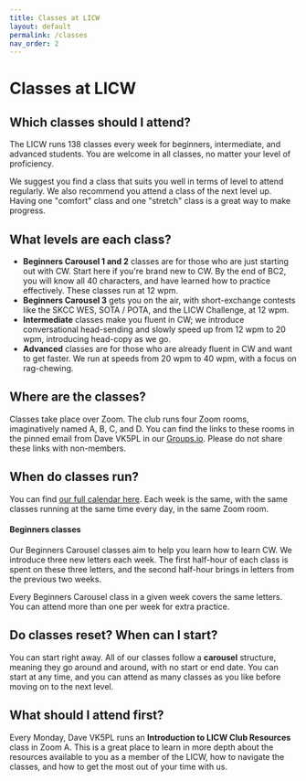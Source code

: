 ```yaml
---
title: Classes at LICW
layout: default
permalink: /classes
nav_order: 2
---
```


<h1 style="font-weight: bold;" id="classes-at-licw">Classes at LICW</h1>


## Which classes should I attend?

The LICW runs 138 classes every week for beginners, intermediate, and advanced students. You are welcome in all classes, no matter your level of proficiency. 

We suggest you find a class that suits you well in terms of level to attend regularly. We also recommend you attend a class of the next level up. Having one "comfort" class and one "stretch" class is a great way to make progress.


## What levels are each class?

- **Beginners Carousel 1 and 2** classes are for those who are just starting out with CW. Start here if you're brand new to CW. By the end of BC2, you will know all 40 characters, and have learned how to practice effectively. These classes run at 12 wpm.
- **Beginners Carousel 3** gets you on the air, with short-exchange contests like the SKCC WES, SOTA / POTA, and the LICW Challenge, at 12 wpm.
- **Intermediate** classes make you fluent in CW; we introduce conversational head-sending and slowly speed up from 12 wpm to 20 wpm, introducing head-copy as we go.
- **Advanced** classes are for those who are already fluent in CW and want to get faster. We run at speeds from 20 wpm to 40 wpm, with a focus on rag-chewing.


## Where are the classes?

Classes take place over Zoom. The club runs four Zoom rooms, imaginatively named A, B, C, and D. You can find the links to these rooms in the pinned email from Dave VK5PL in our [Groups.io](https://groups.io/g/LongIslandCWClub/topic/how_to_join_classes/99048520). Please do not share these links with non-members.


## When do classes run?

You can find [our full calendar here](https://longislandcwclub.org/events/). Each week is the same, with the same classes running at the same time every day, in the same Zoom room.


#### Beginners classes

Our Beginners Carousel classes aim to help you learn how to learn CW. We introduce three new letters each week. The first half-hour of each class is spent on these three letters, and the second half-hour brings in letters from the previous two weeks.

Every Beginners Carousel class in a given week covers the same letters. You can attend more than one per week for extra practice.


## Do classes reset? When can I start?

You can start right away. All of our classes follow a **carousel** structure, meaning they go around and around, with no start or end date. You can start at any time, and you can attend as many classes as you like before moving on to the next level.


## What should I attend first?

Every Monday, Dave VK5PL runs an **Introduction to LICW Club Resources** class in Zoom A. This is a great place to learn in more depth about the resources available to you as a member of the LICW, how to navigate the classes, and how to get the most out of your time with us.
